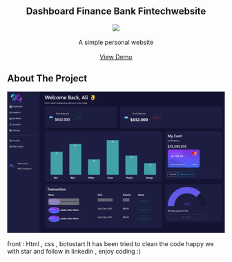<h2 align="center">Dashboard Finance Bank Fintechwebsite </h2>
<p align="center" ><img src = "https://skillicons.dev/icons?i=html,css,bootstrap,javascript"></p>
  <p align="center">
    A simple personal website
    <br/>
    <br/>
    <a href="">View Demo</a>
  </p>
</p>

## About The Project
<img src="image\screencapture.png" alt="about">


front : Html , css  , botostart
It has been tried to clean the code
happy we with star and follow in linkedin , enjoy coding :)
